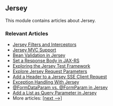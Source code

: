 ## Jersey

This module contains articles about Jersey.

### Relevant Articles
- [Jersey Filters and Interceptors](https://www.baeldung.com/jersey-filters-interceptors)
- [Jersey MVC Support](https://www.baeldung.com/jersey-mvc)
- [Bean Validation in Jersey](https://www.baeldung.com/jersey-bean-validation)
- [Set a Response Body in JAX-RS](https://www.baeldung.com/jax-rs-response)
- [Exploring the Jersey Test Framework](https://www.baeldung.com/jersey-test)
- [Explore Jersey Request Parameters](https://www.baeldung.com/jersey-request-parameters)
- [Add a Header to a Jersey SSE Client Request](https://www.baeldung.com/jersey-sse-client-request-headers)
- [Exception Handling With Jersey](https://www.baeldung.com/java-exception-handling-jersey)
- [@FormDataParam vs. @FormParam in Jersey](https://www.baeldung.com/jersey-formdataparam-vs-formparam)
- [Add a List as Query Parameter in Jersey](https://www.baeldung.com/java-jersey-list-query-param)
- More articles: [[next -->]](/web-modules/jersey-2)